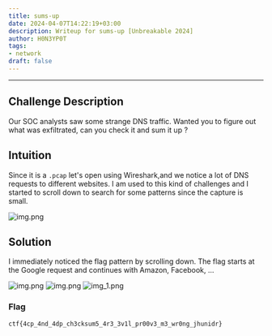 ```yaml
---
title: sums-up
date: 2024-04-07T14:22:19+03:00
description: Writeup for sums-up [Unbreakable 2024]
author: H0N3YP0T
tags:
- network
draft: false
---
```

___

## Challenge Description

Our SOC analysts saw some strange DNS traffic. Wanted you to figure out what was exfiltrated, can you check it and sum it up ?

## Intuition

Since it is a `.pcap` let's open using Wireshark,and we notice a lot of DNS requests to different websites. I am used to this kind
of challenges and I started to scroll down to search for some patterns since the capture is small.

![img.png](/images/unbreakable_2024/sums.png)

## Solution

I immediately noticed the flag pattern by scrolling down. The flag starts at the Google request and continues with Amazon, Facebook, ...

![img.png](/images/unbreakable_2024/google.png)
![img.png](/images/unbreakable_2024/amazon.png)
![img_1.png](/images/unbreakable_2024/facebook.png)

### Flag

`ctf{4cp_4nd_4dp_ch3cksum5_4r3_3v1l_pr00v3_m3_wr0ng_jhunidr}`

